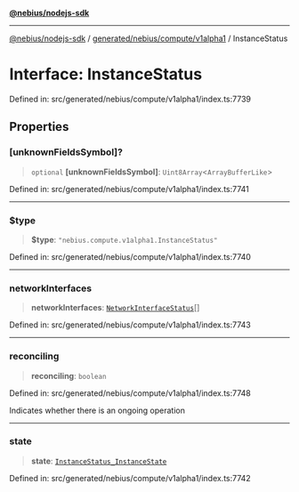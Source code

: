 [**@nebius/nodejs-sdk**](../../../../../README.md)

***

[@nebius/nodejs-sdk](../../../../../README.md) / [generated/nebius/compute/v1alpha1](../README.md) / InstanceStatus

# Interface: InstanceStatus

Defined in: src/generated/nebius/compute/v1alpha1/index.ts:7739

## Properties

### \[unknownFieldsSymbol\]?

> `optional` **\[unknownFieldsSymbol\]**: `Uint8Array`\<`ArrayBufferLike`\>

Defined in: src/generated/nebius/compute/v1alpha1/index.ts:7741

***

### $type

> **$type**: `"nebius.compute.v1alpha1.InstanceStatus"`

Defined in: src/generated/nebius/compute/v1alpha1/index.ts:7740

***

### networkInterfaces

> **networkInterfaces**: [`NetworkInterfaceStatus`](../../../vpc/v1alpha1/interfaces/NetworkInterfaceStatus.md)[]

Defined in: src/generated/nebius/compute/v1alpha1/index.ts:7743

***

### reconciling

> **reconciling**: `boolean`

Defined in: src/generated/nebius/compute/v1alpha1/index.ts:7748

Indicates whether there is an ongoing operation

***

### state

> **state**: [`InstanceStatus_InstanceState`](../type-aliases/InstanceStatus_InstanceState.md)

Defined in: src/generated/nebius/compute/v1alpha1/index.ts:7742
